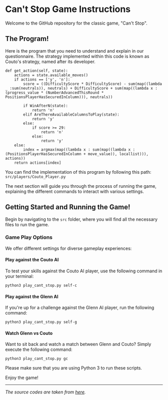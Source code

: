 # Can't Stop Game Instructions

Welcome to the GitHub repository for the classic game, "Can't Stop". 

## The Program!
Here is the program that you need to understand and explain in our questionnaire. The strategy implemented within this code is known as Couto's strategy, named after its developer.
```
def get_action(self, state):
    actions = state.available_moves()
    if actions == ['y', 'n']:
        score = ((DifficultyScore * DifficultyScore) - sum(map((lambda _ :sum(neutrals)), neutrals) + DifficultyScore + sum(map((lambda x : (progress_value * (NumberAdvancedThisRound * PositionsPlayerHasSecuredInColumn))), neutrals))

        if WinAfterN(state):
            return 'n'
        elif AreThereAvailableColumnsToPlay(state):
            return 'y'
        else:
            if score >= 29:
                return 'n'
            else:
                return 'y'
    else:
        index = argmax(map((lambda x : sum(map((lambda x : (PositionsPlayerHasSecuredInColumn + move_value)), locallist))), actions))
    return actions[index]
```
You can find the implementation of this program by following this path:
`src/players/Couto_Player.py`



The next section will guide you through the process of running the game, explaining the different commands to interact with various settings.

## Getting Started and Running the Game!

Begin by navigating to the `src` folder, where you will find all the necessary files to run the game.

### Game Play Options

We offer different settings for diverse gameplay experiences:

#### Play against the Couto AI

To test your skills against the Couto AI player, use the following command in your terminal:

`python3 play_cant_stop.py self-c` 

#### Play against the Glenn AI

If you're up for a challenge against the Glenn AI player, run the following command:

`python3 play_cant_stop.py self-g` 

#### Watch Glenn vs Couto

Want to sit back and watch a match between Glenn and Couto? Simply execute the following command:

`python3 play_cant_stop.py gc` 

Please make sure that you are using Python 3 to run these scripts.

Enjoy the game!

----------
_The source codes are taken from [here](https://github.com/leandrocouto/sketch-learning/)._


